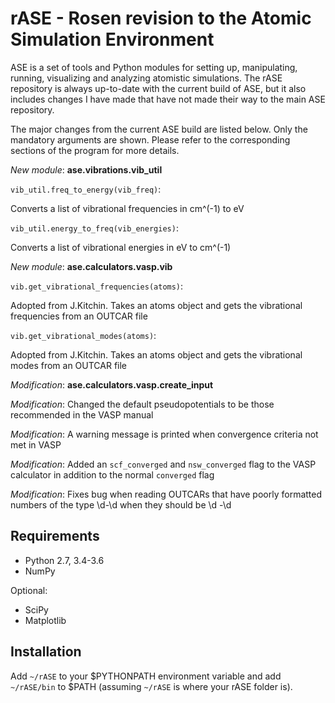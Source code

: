 rASE - Rosen revision to the Atomic Simulation Environment
=============================

ASE is a set of tools and Python modules for setting up, manipulating,
running, visualizing and analyzing atomistic simulations. 
The rASE repository is always up-to-date with the current build of ASE,
but it also includes changes I have made that have not made their way
to the main ASE repository.

The major changes from the current ASE build are listed below. Only the mandatory arguments are shown. Please refer to the corresponding
sections of the program for more details.

*New module*: **ase.vibrations.vib_util**

``vib_util.freq_to_energy(vib_freq)``:

Converts a list of vibrational frequencies in cm^(-1) to eV

``vib_util.energy_to_freq(vib_energies)``:

Converts a list of vibrational energies in eV to cm^(-1)

*New module*: **ase.calculators.vasp.vib**

``vib.get_vibrational_frequencies(atoms)``:

Adopted from J.Kitchin. Takes an atoms object and gets the vibrational
frequencies from an OUTCAR file

``vib.get_vibrational_modes(atoms)``:

Adopted from J.Kitchin. Takes an atoms object and gets the vibrational
modes from an OUTCAR file

*Modification*: **ase.calculators.vasp.create_input**

*Modification*: Changed the default pseudopotentials to be those recommended in the VASP manual

*Modification*: A warning message is printed when convergence criteria not met in VASP

*Modification*: Added an `scf_converged` and `nsw_converged` flag to the VASP calculator in addition to the normal `converged` flag

*Modification*: Fixes bug when reading OUTCARs that have poorly formatted numbers of the type \d-\d when they should be \d -\d

Requirements
------------

* Python 2.7, 3.4-3.6
* NumPy

Optional:

* SciPy
* Matplotlib


Installation
------------

Add ``~/rASE`` to your $PYTHONPATH environment variable and add
``~/rASE/bin`` to $PATH (assuming ``~/rASE`` is where your rASE folder is).

